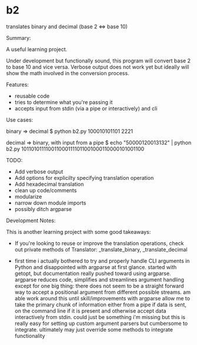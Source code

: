 b2
==

translates binary and decimal (base 2 &lt;=> base 10)



Summary:

A useful learning project.

Under development but functionally sound, this program will convert base 2 to base 10 and vice versa.  Verbose output does not work yet but ideally will show the math involved in the conversion process.

Features:

-  reusable code
-  tries to determine what you're passing it
-  accepts input from stdin (via a pipe or interactively) and cli

Use cases: 

binary => decimal
$ python b2.py 100010101101
2221

decimal => binary, with input from a pipe
$ echo "50000120013132" | python b2.py 
1011010111100110001111011001000110000101001100

TODO:

-  Add verbose output
-  Add options for explicilty specifying translation operation
-  Add hexadecimal translation
-  clean up code/comments
-  modularize
-  narrow down module imports
-  possibly ditch argparse

Development Notes:

This is another learning project with some good takeaways:

* If you're looking to reuse or improve the translation operations, check out private methods of Translator: _translate_binary, _translate_decimal

-  first time i actually bothered to try and properly handle CLI arguments in Python and disappointed with argparse at first glance.  started with getopt, but documentation really pushed toward using argparse.  argparse reduces code, simplifies and streamlines argument handling except for one big thing:  there does not seem to be a straight forward way to accept a positional argument from different possible streams.  am able work around this until skill/improvements with argparse allow me to take the primary chunk of information either from a pipe if data is sent, on the command line if it is present and otherwise accept data interactively from stdin. could just be something i'm missing but this is really easy for setting up custom argument parsers but cumbersome to integrate.  ultimately may just override some methods to integrate functionality










